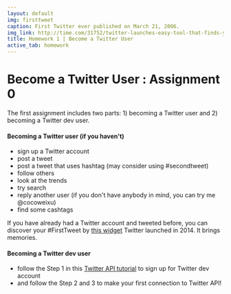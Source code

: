 ```yaml
---
layout: default
img: firsttweet
caption: First Twitter ever published on March 21, 2006.  
img_link: http://time.com/31752/twitter-launches-easy-tool-that-finds-your-first-tweet/
title: Homework 1 | Become a Twitter User
active_tab: homework
---
```




Become a Twitter User <span class="text-muted">: Assignment 0</span> 
=============================================================

The first assignment includes two parts: 1) becoming a Twitter user and 2) becoming a Twitter dev user.


#### Becoming a Twitter user (if you haven't)

- sign up a Twitter account
- post a tweet 
- post a tweet that uses hashtag (may consider using #secondtweet) 
- follow others
- look at the trends
- try search 
- reply another user (if you don't have anybody in mind, you can try me @cocoweixu)
- find some cashtags

If you have already had a Twitter account and tweeted before, you can discover your #FirstTweet by [this widget](https://discover.twitter.com/first-tweet#cocoweixu) Twitter launched in 2014. It brings memories. 

#### Becoming a Twitter dev user

- follow the Step 1 in this [Twitter API tutorial](/twittertutorial.html) to sign up for Twitter dev account
- and follow the Step 2 and 3 to make your first connection to Twitter API!




